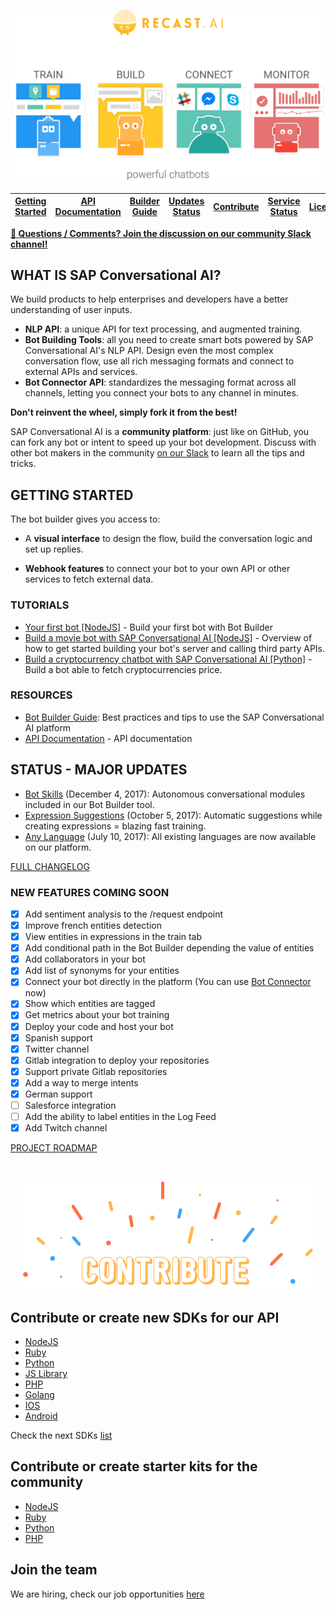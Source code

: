 <p align="center">
  <img src="assets/logo2.png" />
</p>

| [Getting Started](https://github.com/SAPConversationalAI/SAPConversationalAI/blob/master/README.md#getting-started) | [API Documentation](https://cai.tools.sap/docs/api-reference/) | [Builder Guide](https://cai.tools.sap/docs/create-your-bot) | [Updates Status](https://github.com/SAPConversationalAI/SAPConversationalAI/blob/master/README.md#status---major-updates) | [Contribute](https://github.com/SAPConversationalAI/SAPConversationalAI/blob/master/README.md#contribute-or-create-new-sdks-for-our-api) | [Service Status](https://status.cai.tools.sap/) | [License](https://cai.tools.sap/terms) |
|---|---|---|---|---|---|---|


**[ :speech_balloon: Questions / Comments? Join the discussion on our community Slack channel!](https://slack.cai.tools.sap/)**

## WHAT IS SAP Conversational AI?

We build products to help enterprises and developers have a better understanding of user inputs.

-   **NLP API**: a unique API for text processing, and augmented training.
-   **Bot Building Tools**: all you need to create smart bots powered by SAP Conversational AI's NLP API. Design even the most complex conversation flow, use all rich messaging formats and connect to external APIs and services.
-   **Bot Connector API**: standardizes the messaging format across all channels, letting you connect your bots to any channel in minutes.

**Don't reinvent the wheel, simply fork it from the best!**

SAP Conversational AI is a **community platform**: just like on GitHub, you can fork any bot or intent to speed up your bot development. Discuss with other bot makers in the community [on our Slack](https://slack.cai.tools.sap/) to learn all the tips and tricks.

## GETTING STARTED

The bot builder gives you access to: 

-   A **visual interface** to design the flow, build the conversation logic and set up replies.

-   **Webhook features** to connect your bot to your own API or other services to fetch external data.

### TUTORIALS
* [Your first bot [NodeJS]](https://blog.cai.tools.sap/build-your-first-bot-with-sap-conversational-ai/) - Build your first bot with Bot Builder
* [Build a movie bot with SAP Conversational AI [NodeJS]](https://cai.tools.sap/blog/nodejs-chatbot-movie-bot/) - Overview of how to get started building your bot's server and calling third party APIs.
* [Build a cryptocurrency chatbot with SAP Conversational AI [Python]](https://cai.tools.sap/blog/python-cryptobot/) - Build a bot able to fetch cryptocurrencies price.

### RESOURCES
* [Bot Builder Guide](https://cai.tools.sap/docs): Best practices and tips to use the SAP Conversational AI platform 
* [API Documentation](https://man.cai.tools.sap/) - API documentation

## STATUS - MAJOR UPDATES

* [Bot Skills](https://cai.tools.sap/blog/build-your-first-bot-with-sap-conversational-ai/?utm_source=crepe&utm_medium=bot) (December 4, 2017): Autonomous conversational modules included in our Bot Builder tool. 
* [Expression Suggestions](https://cai.tools.sap/blog/ai-building-ai/?utm_source=crepe&utm_medium=bot) (October 5, 2017): Automatic suggestions while creating expressions = blazing fast training. 
* [Any Language](https://cai.tools.sap/blog/tuto-any-language/?utm_source=crepe&utm_medium=bot) (July 10, 2017): All existing languages are now available on our platform.

[FULL CHANGELOG](https://cai.tools.sap/docs/api-reference/#changelogs)

### NEW FEATURES COMING SOON
- [x] Add sentiment analysis to the /request endpoint
- [x] Improve french entities detection
- [x] View entities in expressions in the train tab
- [x] Add conditional path in the Bot Builder depending the value of entities
- [x] Add collaborators in your bot
- [x] Add list of synonyms for your entities
- [x] Connect your bot directly in the platform (You can use [Bot Connector](https://botconnector.cai.tools.sap) now)
- [x] Show which entities are tagged
- [x] Get metrics about your bot training
- [x] Deploy your code and host your bot
- [x] Spanish support
- [x] Twitter channel
- [x] Gitlab integration to deploy your repositories
- [x] Support private Gitlab repositories
- [x] Add a way to merge intents
- [x] German support
- [ ] Salesforce integration
- [ ] Add the ability to label entities in the Log Feed
- [x] Add Twitch channel

[PROJECT ROADMAP](https://github.com/SAPConversationalAI/SAPConversationalAI/projects/1)

<br/>
<p align="center">
  <img src="assets/contribute.png" />
</p>

## Contribute or create new SDKs for our API
* [NodeJS](https://github.com/SAPConversationalAI/SDK-NodeJS)
* [Ruby](https://github.com/SAPConversationalAI/SDK-ruby)
* [Python](https://github.com/SAPConversationalAI/SDK-python)
* [JS Library](https://github.com/SAPConversationalAI/Library-JavaScript)
* [PHP](https://github.com/SAPConversationalAI/SDK-PHP)
* [Golang](https://github.com/SAPConversationalAI/SDK-Golang)
* [IOS](https://github.com/SAPConversationalAI/SDK-iOS)
* [Android](https://github.com/SAPConversationalAI/SDK-Android)

Check the next SDKs [list](https://github.com/SAPConversationalAI/SAPConversationalAI/labels/help%20wanted)

## Contribute or create starter kits for the community
* [NodeJS](https://github.com/SAPConversationalAI/starter-NodeJS)
* [Ruby](https://github.com/SAPConversationalAI/starter-ruby)
* [Python](https://github.com/SAPConversationalAI/starter-python)
* [PHP](https://github.com/SAPConversationalAI/starter-PHP)


## Join the team
We are hiring, check our job opportunities [here](https://cai.tools.sap/jobs)
